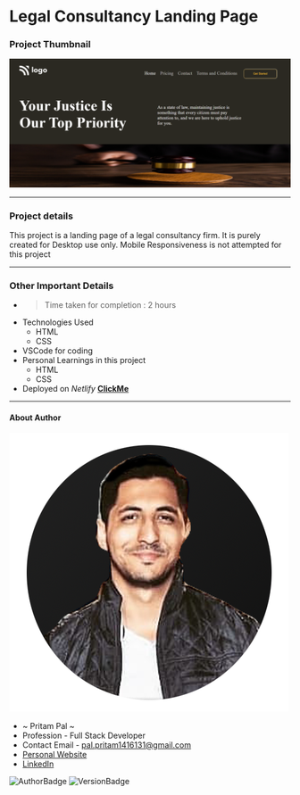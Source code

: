# Legal Consultancy Landing Page 

### Project Thumbnail

![ImageThumbnail](./thumbnail.png)
***
### Project details
This project is a landing page of a legal consultancy firm. It is purely created for Desktop use only. Mobile Responsiveness is not attempted for this project


***
### Other Important Details
- >Time taken for completion : 2 hours
- Technologies Used
  - HTML
  - CSS
- VSCode for coding
- Personal Learnings in this project 
    - HTML
    - CSS 
- Deployed on *Netlify*  **[ClickMe](https://law-consultancy-yo.netlify.app/)** 
*** 
#### About Author
![AuthorImage](./circle-profile-pic.png)
- ~ Pritam Pal ~
- Profession - Full Stack Developer
- Contact Email - pal.pritam1416131@gmail.com
- [Personal Website](#)
- [LinkedIn](https://www.linkedin.com/in/pritampal1/)  

![AuthorBadge](https://img.shields.io/badge/Author-Pritam-yellow)
![VersionBadge](https://img.shields.io/badge/Version-1.0.0-lightgrey)
